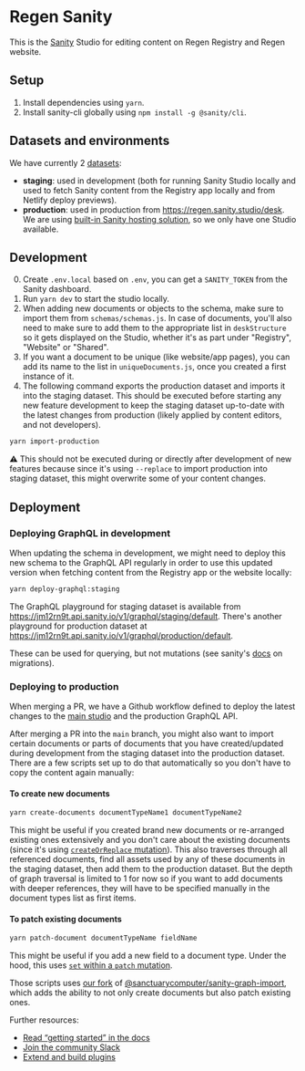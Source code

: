 # Regen Sanity

This is the [Sanity](https://sanity.io/) Studio for editing content on Regen Registry and Regen website.

## Setup

1. Install dependencies using `yarn`.
2. Install sanity-cli globally using `npm install -g @sanity/cli`.

## Datasets and environments

We have currently 2 [datasets](https://www.sanity.io/docs/datasets):

- **staging**: used in development (both for running Sanity Studio locally and used to fetch Sanity content from the Registry app locally and from Netlify deploy previews).
- **production**: used in production from <https://regen.sanity.studio/desk>. We are using [built-in Sanity hosting solution](https://www.sanity.io/docs/deployment#bd4e07db3e37), so we only have one Studio available.

## Development

0. Create `.env.local` based on `.env`, you can get a `SANITY_TOKEN` from the Sanity dashboard.
1. Run `yarn dev` to start the studio locally.
2. When adding new documents or objects to the schema, make sure to import them from `schemas/schemas.js`. In case of documents, you'll also need to make sure to add them to the appropriate list in `deskStructure` so it gets displayed on the Studio, whether it's as part under "Registry", "Website" or "Shared".
3. If you want a document to be unique (like website/app pages), you can add its name to the list in `uniqueDocuments.js`, once you created a first instance of it.
4. The following command exports the production dataset and imports it into the staging dataset. This should be executed before starting any new feature development to keep the staging dataset up-to-date with the latest changes from production (likely applied by content editors, and not developers).

```sh
yarn import-production
```

:warning: This should not be executed during or directly after development of new features because since it's using `--replace` to import production into staging dataset, this might overwrite some of your content changes.

## Deployment

### Deploying GraphQL in development

When updating the schema in development, we might need to deploy this new schema to the GraphQL API regularly in order to use this updated version when fetching content from the Registry app or the website locally:

```sh
yarn deploy-graphql:staging
```

The GraphQL playground for staging dataset is available from <https://jm12rn9t.api.sanity.io/v1/graphql/staging/default>.
There's another playground for production dataset at <https://jm12rn9t.api.sanity.io/v1/graphql/production/default>.

These can be used for querying, but not mutations (see sanity's [docs](https://www.sanity.io/docs/migrating-data) on migrations).

### Deploying to production

When merging a PR, we have a Github workflow defined to deploy the latest changes to the [main studio](https://regen.sanity.studio/desk) and the production GraphQL API.

After merging a PR into the `main` branch, you might also want to import certain documents or parts of documents that you have created/updated during development from the staging dataset into the production dataset.
There are a few scripts set up to do that automatically so you don't have to copy the content again manually:

#### To create new documents

```sh
yarn create-documents documentTypeName1 documentTypeName2
```

This might be useful if you created brand new documents or re-arranged existing ones extensively and you don't care about the existing documents (since it's using [`createOrReplace` mutation](https://www.sanity.io/docs/http-mutations#95bb692d7fb0)).
This also traverses through all referenced documents, find all assets used by any of these documents in the staging dataset, then add them to the production dataset. But the depth of graph traversal is limited to 1 for now so if you want to add documents with deeper references, they will have to be specified manually in the document types list as first items.

#### To patch existing documents

```sh
yarn patch-document documentTypeName fieldName
```

This might be useful if you add a new field to a document type.
Under the hood, this uses [`set` within a `patch` mutation](https://www.sanity.io/docs/http-patches#6TPENSW3).

Those scripts uses [our fork](https://github.com/regen-network/sanity-graph-import) of [@sanctuarycomputer/sanity-graph-import](https://github.com/sanctuarycomputer/sanity-graph-import), which adds the ability to not only create documents but also patch existing ones.

Further resources:

- [Read “getting started” in the docs](https://www.sanity.io/docs/introduction/getting-started?utm_source=readme)
- [Join the community Slack](https://slack.sanity.io/?utm_source=readme)
- [Extend and build plugins](https://www.sanity.io/docs/content-studio/extending?utm_source=readme)
